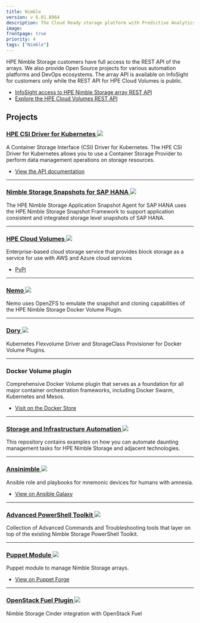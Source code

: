 ```yaml
---
title: Nimble
version: v 6.01.8964
description: The Cloud Ready storage platform with Predictive Analytics provides robust APIs for the next generation data center.
image: 
frontpage: true
priority: 4
tags: ["Nimble"]
---
```

HPE Nimble Storage customers have full access to the REST API of the arrays. We also provide Open Source projects for various automation platforms and DevOps ecosystems. The array API is available on InfoSight for customers only while the REST API for HPE Cloud Volumes is public.

- [InfoSight access to HPE Nimble Storage array REST API](https://infosight.nimblestorage.com/InfoSight/#documentation)
- [Explore the HPE Cloud Volumes REST API](https://cloudvolumes.hpe.com/help/rest/api-overview/)

## Projects

### [HPE CSI Driver for Kubernetes ![](Github)](https://github.com/hpe-storage/csi-driver)

A Container Storage Interface (CSI) Driver for Kubernetes. The HPE CSI Driver for Kubernetes allows you to use a Container Storage Provider to perform data management operations on storage resources.

- [View the API documentation](https://developer.hpe.com/api/hpe-nimble-csp/)

---

### [Nimble Storage Snapshots for SAP HANA ![](Github)](https://github.com/NimbleStorage/nimble-sap-hana-agent)

The HPE Nimble Storage Application Snapshot Agent for SAP HANA uses the HPE Nimble Storage Snapshot Framework to support application consistent and integrated storage level snapshots of SAP HANA.

---

### [HPE Cloud Volumes ![](Github)](https://github.com/NimbleStorage/hpecloudvolumes)

Enterprise-based cloud storage service that provides block storage as a service for use with AWS and Azure cloud services

- [PyPi](https://pypi.org/project/hpecloudvolumes/)

---

### [Nemo ![](Github)](https://github.com/NimbleStorage/Nemo)

Nemo uses OpenZFS to emulate the snapshot and cloning capabilities of the HPE Nimble Storage Docker Volume Plugin.

---

### [Dory ![](Github)](https://github.com/hpe-storage/dory)

Kubernetes Flexvolume Driver and StorageClass Provisioner for Docker Volume Plugins.

---

### Docker Volume plugin

Comprehensive Docker Volume plugin that serves as a foundation for all major container orchestration frameworks, including Docker Swarm, Kubernetes and Mesos.

- [Visit on the Docker Store](https://store.docker.com/plugins/nimble)

---

### [Storage and Infrastructure Automation ![](Github)](https://github.com/NimbleStorage/automation-examples)

This repository contains examples on how you can automate daunting management tasks for HPE Nimble Storage and adjacent technologies.

---

### [Ansinimble ![](Github)](https://github.com/NimbleStorage/ansinimble)

Ansible role and playbooks for mnemonic devices for humans with amnesia.

- [View on Ansible Galaxy](https://galaxy.ansible.com/NimbleStorage/Ansinimble/)

---

### [Advanced PowerShell Toolkit ![](Github)](https://github.com/chris-lionetti/NimbleAdvancedPowerShellToolkit)

Collection of Advanced Commands and Troubleshooting tools that layer on top of the existing Nimble Storage PowerShell Toolkit.

---

### [Puppet Module ![](Github)](https://github.com/NimbleStorage/nimble-puppet)

Puppet module to manage Nimble Storage arrays.

- [View on Puppet Forge](https://forge.puppet.com/nimblestorage/nimblestorage)

---

### [OpenStack Fuel Plugin ![](Github)](https://github.com/NimbleStorage/nimble-fuel-cinder-plugin)

Nimble Storage Cinder integration with OpenStack Fuel